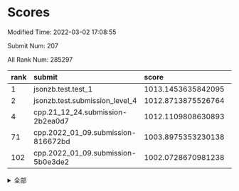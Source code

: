 # Scores

Modified Time: 2022-03-02 17:08:55

Submit Num: 207

All Rank Num: 285297

| rank |               submit               |       score        |       sigma        | pk_num |
| :--- | :--------------------------------- | :----------------- | :----------------- | :----- |
| 1    | jsonzb.test.test_1                 | 1013.1453635842095 | 0.8318922123953156 | 5509   |
| 2    | jsonzb.test.submission_level_4     | 1012.8713875526764 | 0.8264069515937413 | 5512   |
| 4    | cpp.21_12_24.submission-2b2ea0d7   | 1012.1109808630893 | 0.7743561157354192 | 5517   |
| 71   | cpp.2022_01_09.submission-816672bd | 1003.8975353230138 | 0.7162309476442668 | 5511   |
| 102  | cpp.2022_01_09.submission-5b0e3de2 | 1002.0728670981238 | 0.7077548788797239 | 5515   |


<details>
<summary>全部</summary>

| rank |                 submit                 |       score        |       sigma        | pk_num |
| :--- | :------------------------------------- | :----------------- | :----------------- | :----- |
| 1    | jsonzb.test.test_1                     | 1013.1453635842095 | 0.8318922123953156 | 5509   |
| 2    | jsonzb.test.submission_level_4         | 1012.8713875526764 | 0.8264069515937413 | 5512   |
| 3    | gobigger.level_3.submission_level_3_10 | 1012.4745368233082 | 0.7972848943080746 | 5511   |
| 4    | cpp.21_12_24.submission-2b2ea0d7       | 1012.1109808630893 | 0.7743561157354192 | 5517   |
| 5    | gobigger.level_3.submission_level_3_12 | 1011.5308065803281 | 0.7948089573056876 | 5511   |
| 6    | gobigger.level_3.submission_level_3_5  | 1011.3542303905659 | 0.7925735085163522 | 5512   |
| 7    | gobigger.level_3.submission_level_3_1  | 1011.2977677930118 | 0.7567910423681053 | 5511   |
| 8    | gobigger.level_3.submission_level_3_19 | 1011.2277831394057 | 0.7557822550042101 | 5514   |
| 9    | gobigger.level_3.submission_level_3_20 | 1011.1694667237922 | 0.768299538587446  | 5514   |
| 10   | gobigger.level_3.submission_level_3_15 | 1011.0671680034912 | 0.7719950179644016 | 5510   |
| 11   | gobigger.level_3.submission_level_3_38 | 1011.0632940850038 | 0.784068399355371  | 5510   |
| 12   | gobigger.level_3.submission_level_3_42 | 1010.9816408721643 | 0.7548726865564014 | 5515   |
| 13   | gobigger.level_3.submission_level_3_8  | 1010.977938140524  | 0.7900950264307613 | 5516   |
| 14   | gobigger.level_3.submission_level_3_7  | 1010.9623260453369 | 0.7673825113492725 | 5512   |
| 15   | gobigger.level_3.submission_level_3_13 | 1010.7820958036319 | 0.784476295257145  | 5512   |
| 16   | gobigger.level_3.submission_level_3_32 | 1010.7297328252362 | 0.7565422373573553 | 5513   |
| 17   | gobigger.level_3.submission_level_3_33 | 1010.6608446034625 | 0.7566810373037658 | 5513   |
| 18   | gobigger.level_3.submission_level_3_45 | 1010.6058806721777 | 0.781935949609212  | 5512   |
| 19   | gobigger.level_3.submission_level_3_28 | 1010.5904634841013 | 0.7717416043577577 | 5513   |
| 20   | gobigger.level_3.submission_level_3_25 | 1010.4880162665373 | 0.783572005771791  | 5511   |
| 21   | gobigger.level_3.submission_level_3_16 | 1010.3999470847166 | 0.740238400760735  | 5513   |
| 22   | gobigger.level_3.submission_level_3_44 | 1010.3938101093569 | 0.7597609306026188 | 5512   |
| 23   | gobigger.level_3.submission_level_3_48 | 1010.3404009163575 | 0.7714150210859049 | 5511   |
| 24   | gobigger.level_3.submission_level_3_34 | 1010.3137751104807 | 0.760006867324467  | 5516   |
| 25   | gobigger.level_3.submission_level_3_9  | 1010.254338607221  | 0.763619977017927  | 5512   |
| 26   | gobigger.level_3.submission_level_3_35 | 1010.2525059777142 | 0.7515237678592148 | 5518   |
| 27   | gobigger.level_3.submission_level_3_14 | 1010.1935691369667 | 0.736137580013044  | 5514   |
| 28   | gobigger.level_3.submission_level_3_40 | 1010.1330212330773 | 0.7749926881070832 | 5517   |
| 29   | gobigger.level_3.submission_level_3_49 | 1009.970991649678  | 0.7520579783480962 | 5515   |
| 30   | gobigger.level_3.submission_level_3_27 | 1009.8391574382731 | 0.7545606410585213 | 5512   |
| 31   | gobigger.level_3.submission_level_3_24 | 1009.8249628490476 | 0.7367444855697061 | 5517   |
| 32   | gobigger.level_3.submission_level_3_30 | 1009.823054702229  | 0.7627873892496639 | 5512   |
| 33   | gobigger.level_3.submission_level_3_43 | 1009.8208484461948 | 0.7509750787704537 | 5517   |
| 34   | gobigger.level_3.submission_level_3_11 | 1009.7946984593183 | 0.7647205924284365 | 5511   |
| 35   | gobigger.level_3.submission_level_3_47 | 1009.7173484922616 | 0.733592160095092  | 5512   |
| 36   | gobigger.level_3.submission_level_3_31 | 1009.5684770256663 | 0.740620631948288  | 5511   |
| 37   | gobigger.level_3.submission_level_3_22 | 1009.5259595061668 | 0.7641105855242147 | 5512   |
| 38   | gobigger.level_3.submission_level_3_2  | 1009.4783253113968 | 0.7371900866937857 | 5520   |
| 39   | gobigger.level_3.submission_level_3_29 | 1009.4362009708507 | 0.7595148968681678 | 5503   |
| 40   | gobigger.level_3.submission_level_3_0  | 1009.4223309628352 | 0.7573479806993311 | 5506   |
| 41   | gobigger.level_3.submission_level_3_26 | 1009.4131134581389 | 0.7487846925780213 | 5515   |
| 42   | gobigger.level_3.submission_level_3_36 | 1009.2568898251536 | 0.7555793077212661 | 5515   |
| 43   | gobigger.level_3.submission_level_3_17 | 1009.2349768257324 | 0.743651087642933  | 5515   |
| 44   | gobigger.level_3.submission_level_3_39 | 1009.1409369822027 | 0.7593301044619307 | 5514   |
| 45   | gobigger.level_3.submission_level_3_41 | 1009.0110417474136 | 0.7348301682674376 | 5510   |
| 46   | gobigger.level_3.submission_level_3_23 | 1008.9297585166009 | 0.7649739719139594 | 5515   |
| 47   | gobigger.level_3.submission_level_3_37 | 1008.9129867890671 | 0.7336275389050323 | 5510   |
| 48   | gobigger.level_3.submission_level_3_3  | 1008.8677938466057 | 0.7456111021059801 | 5512   |
| 49   | gobigger.level_3.submission_level_3_18 | 1008.7659755765085 | 0.7516753807581306 | 5510   |
| 50   | gobigger.level_3.submission_level_3_6  | 1008.7048666643915 | 0.7303937368753309 | 5507   |
| 51   | gobigger.level_3.submission_level_3_4  | 1008.6876963323756 | 0.7631219569610698 | 5512   |
| 52   | gobigger.level_3.submission_level_3_21 | 1008.2654152958789 | 0.7629844559829174 | 5516   |
| 53   | gobigger.level_3.submission_level_3_46 | 1007.9961255499486 | 0.7425862954894583 | 5519   |
| 54   | gobigger.level_1.submission_level_1_43 | 1005.2783530438011 | 0.7173704778380467 | 5510   |
| 55   | gobigger.level_1.submission_level_1_31 | 1004.8859491819876 | 0.7161488489751906 | 5512   |
| 56   | gobigger.level_1.submission_level_1_33 | 1004.8601181412254 | 0.7055972055771148 | 5518   |
| 57   | gobigger.level_1.submission_level_1_49 | 1004.7663736660984 | 0.7255515027608122 | 5510   |
| 58   | gobigger.level_1.submission_level_1_12 | 1004.5846457876639 | 0.7219576915077967 | 5517   |
| 59   | gobigger.level_1.submission_level_1_38 | 1004.5842472529072 | 0.7304216938057195 | 5513   |
| 60   | gobigger.level_1.submission_level_1_16 | 1004.5700212634888 | 0.7191584957330123 | 5512   |
| 61   | gobigger.level_1.submission_level_1_39 | 1004.5205070734106 | 0.7256448485506451 | 5511   |
| 62   | gobigger.level_1.submission_level_1_4  | 1004.4436674966171 | 0.719165452173493  | 5514   |
| 63   | gobigger.level_1.submission_level_1_22 | 1004.387491530749  | 0.7168098650183905 | 5509   |
| 64   | gobigger.level_1.submission_level_1_14 | 1004.3450038403439 | 0.7225685825337691 | 5509   |
| 65   | gobigger.level_1.submission_level_1_47 | 1004.2819131885657 | 0.7058003930152352 | 5514   |
| 66   | gobigger.level_1.submission_level_1_26 | 1004.192220018941  | 0.7310061613429459 | 5509   |
| 67   | gobigger.level_1.submission_level_1_7  | 1004.0551412391615 | 0.7110171463017487 | 5516   |
| 68   | gobigger.level_1.submission_level_1_48 | 1004.0052050955242 | 0.7188000115017054 | 5512   |
| 69   | gobigger.level_1.submission_level_1_24 | 1003.9919331609843 | 0.7182748628696527 | 5515   |
| 70   | gobigger.level_1.submission_level_1_19 | 1003.9416632813005 | 0.7354129865393576 | 5510   |
| 71   | cpp.2022_01_09.submission-816672bd     | 1003.8975353230138 | 0.7162309476442668 | 5511   |
| 72   | gobigger.level_1.submission_level_1_10 | 1003.7476561097222 | 0.7181210086098598 | 5516   |
| 73   | gobigger.level_1.submission_level_1_5  | 1003.7123760842109 | 0.7155526693222146 | 5513   |
| 74   | gobigger.level_1.submission_level_1_0  | 1003.6335518592404 | 0.7096179681821947 | 5517   |
| 75   | gobigger.level_1.submission_level_1_20 | 1003.6310819285752 | 0.7056444507265154 | 5515   |
| 76   | gobigger.level_1.submission_level_1_27 | 1003.6297548433215 | 0.7275802242510797 | 5513   |
| 77   | gobigger.level_1.submission_level_1_30 | 1003.601649443684  | 0.7120216668980422 | 5515   |
| 78   | gobigger.level_1.submission_level_1_46 | 1003.5916039385298 | 0.7116450099292746 | 5515   |
| 79   | gobigger.level_1.submission_level_1_32 | 1003.4713438959818 | 0.717248441272443  | 5512   |
| 80   | gobigger.level_1.submission_level_1_2  | 1003.313768716703  | 0.7218986458930177 | 5511   |
| 81   | gobigger.level_1.submission_level_1_44 | 1003.2908963958333 | 0.721481082184872  | 5511   |
| 82   | gobigger.level_1.submission_level_1_37 | 1003.2850283057732 | 0.7167929783019631 | 5516   |
| 83   | gobigger.level_1.submission_level_1_11 | 1003.2436884549162 | 0.7255616346375368 | 5512   |
| 84   | gobigger.level_1.submission_level_1_15 | 1003.2197192708628 | 0.7137218298855933 | 5511   |
| 85   | gobigger.level_1.submission_level_1_28 | 1003.1527064222971 | 0.7096044405981132 | 5511   |
| 86   | gobigger.level_1.submission_level_1_18 | 1003.1337296099591 | 0.7222965629629219 | 5511   |
| 87   | gobigger.level_1.submission_level_1_25 | 1003.113602561089  | 0.712871172185557  | 5519   |
| 88   | gobigger.level_1.submission_level_1_1  | 1003.1019226524237 | 0.7205862009631805 | 5516   |
| 89   | gobigger.level_1.submission_level_1_8  | 1003.0270801792502 | 0.7123507269940195 | 5509   |
| 90   | gobigger.level_1.submission_level_1_13 | 1002.9894005124144 | 0.7104225739397201 | 5513   |
| 91   | gobigger.level_1.submission_level_1_45 | 1002.8164389091002 | 0.7192170559374731 | 5514   |
| 92   | gobigger.level_1.submission_level_1_17 | 1002.7984045025974 | 0.7251922983200858 | 5513   |
| 93   | gobigger.level_1.submission_level_1_29 | 1002.787215625911  | 0.7277235930844654 | 5512   |
| 94   | gobigger.level_1.submission_level_1_9  | 1002.7781126579872 | 0.719730529265596  | 5509   |
| 95   | gobigger.level_1.submission_level_1_6  | 1002.6841326896403 | 0.7054437301328368 | 5516   |
| 96   | gobigger.level_1.submission_level_1_23 | 1002.6379063069797 | 0.7263871470686803 | 5518   |
| 97   | gobigger.level_1.submission_level_1_3  | 1002.5025199899012 | 0.7195189127026657 | 5512   |
| 98   | gobigger.level_1.submission_level_1_35 | 1002.4215096113684 | 0.7164842675493573 | 5511   |
| 99   | gobigger.level_1.submission_level_1_34 | 1002.3209026863697 | 0.7118391378154713 | 5510   |
| 100  | gobigger.level_1.submission_level_1_42 | 1002.1680539428285 | 0.7091815707174305 | 5513   |
| 101  | gobigger.level_1.submission_level_1_40 | 1002.1595008207181 | 0.7072237087355678 | 5518   |
| 102  | cpp.2022_01_09.submission-5b0e3de2     | 1002.0728670981238 | 0.7077548788797239 | 5515   |
| 103  | gobigger.level_1.submission_level_1_36 | 1002.0263517204512 | 0.6999343930571309 | 5513   |
| 104  | gobigger.level_1.submission_level_1_41 | 1001.9384941778424 | 0.7074420391779567 | 5514   |
| 105  | gobigger.level_1.submission_level_1_21 | 1001.8737251226762 | 0.7146359523118342 | 5513   |
| 106  | gobigger.random.submission_random_39   | 997.5332821362566  | 0.7023777668475777 | 5514   |
| 107  | gobigger.random.submission_random_19   | 997.0791710268973  | 0.7017980478465587 | 5510   |
| 108  | gobigger.random.submission_random_13   | 997.0767385570017  | 0.7122951770480903 | 5510   |
| 109  | gobigger.random.submission_random_40   | 997.0761067583343  | 0.7044551410367809 | 5519   |
| 110  | gobigger.random.submission_random_45   | 996.806247255652   | 0.7101390436772517 | 5512   |
| 111  | gobigger.random.submission_random_12   | 996.5653758621811  | 0.7073977677664436 | 5513   |
| 112  | gobigger.random.submission_random_0    | 996.4934698983927  | 0.7130113970070624 | 5516   |
| 113  | gobigger.random.submission_random_9    | 996.4917246414343  | 0.7286657177435198 | 5512   |
| 114  | gobigger.random.submission_random_33   | 996.4474094139867  | 0.7207852571188382 | 5510   |
| 115  | gobigger.random.submission_random_44   | 996.4324710467581  | 0.7135514912448909 | 5512   |
| 116  | gobigger.random.submission_random_15   | 996.3993768834048  | 0.7157453767023471 | 5506   |
| 117  | gobigger.random.submission_random_37   | 996.3648632134972  | 0.7056642117706161 | 5513   |
| 118  | gobigger.random.submission_random_26   | 996.3639978025333  | 0.7142432168738814 | 5513   |
| 119  | gobigger.random.submission_random_11   | 996.324517389874   | 0.7057114260858871 | 5513   |
| 120  | gobigger.random.submission_random_24   | 996.3159780590087  | 0.7105843485355118 | 5512   |
| 121  | gobigger.random.submission_random_22   | 996.2772737860442  | 0.7113039335449044 | 5513   |
| 122  | gobigger.random.submission_random_10   | 996.2744895829813  | 0.714221746150997  | 5506   |
| 123  | gobigger.random.submission_random_29   | 996.2665432514144  | 0.7076921252821902 | 5513   |
| 124  | gobigger.random.submission_random_43   | 996.1483232164179  | 0.7058747187904579 | 5511   |
| 125  | gobigger.random.submission_random_18   | 996.0992818495474  | 0.7055114894713272 | 5514   |
| 126  | gobigger.random.submission_random_34   | 996.0265380138632  | 0.7008602366911879 | 5514   |
| 127  | gobigger.random.submission_random_36   | 996.0256714823157  | 0.7078525102332887 | 5511   |
| 128  | gobigger.random.submission_random_17   | 995.9649442246598  | 0.71207579461056   | 5510   |
| 129  | gobigger.random.submission_random_31   | 995.9486405815074  | 0.7086421512488535 | 5514   |
| 130  | gobigger.random.submission_random_14   | 995.9250107077393  | 0.7021279370009019 | 5517   |
| 131  | gobigger.random.submission_random_5    | 995.8898650221325  | 0.7126664140929403 | 5512   |
| 132  | gobigger.random.submission_random_38   | 995.8637573088663  | 0.7210733083684173 | 5511   |
| 133  | gobigger.random.submission_random_25   | 995.8612553893188  | 0.6971403442875773 | 5512   |
| 134  | gobigger.random.submission_random_49   | 995.8582568552828  | 0.722600127842638  | 5513   |
| 135  | gobigger.random.submission_random_30   | 995.8451302028509  | 0.7075209239165409 | 5519   |
| 136  | gobigger.random.submission_random_46   | 995.7467946874821  | 0.7189375369694995 | 5514   |
| 137  | gobigger.random.submission_random_20   | 995.6448380793355  | 0.7190208034759185 | 5512   |
| 138  | gobigger.random.submission_random_7    | 995.6356589488323  | 0.7059054811356567 | 5506   |
| 139  | gobigger.random.submission_random_42   | 995.6020222983625  | 0.7104913334656888 | 5514   |
| 140  | gobigger.random.submission_random_28   | 995.5772655379201  | 0.7094325914927078 | 5509   |
| 141  | gobigger.random.submission_random_6    | 995.484630818099   | 0.7264202559286501 | 5514   |
| 142  | gobigger.random.submission_random_3    | 995.4782785711865  | 0.7043508159390574 | 5516   |
| 143  | gobigger.random.submission_random_16   | 995.4715520275869  | 0.7065753378059554 | 5513   |
| 144  | gobigger.random.submission_random_32   | 995.4118407263986  | 0.7122939643487963 | 5515   |
| 145  | gobigger.random.submission_random_48   | 995.4005201977561  | 0.7113814127505188 | 5514   |
| 146  | gobigger.random.submission_random_4    | 995.3863109638332  | 0.7181720423007277 | 5514   |
| 147  | gobigger.random.submission_random_27   | 995.3572639303653  | 0.7047301255150694 | 5513   |
| 148  | gobigger.random.submission_random_47   | 995.3423874660236  | 0.7038992541761674 | 5514   |
| 149  | gobigger.random.submission_random_23   | 995.3315554514475  | 0.7109865416182541 | 5512   |
| 150  | gobigger.random.submission_random_8    | 995.3116444063178  | 0.7219175374268093 | 5515   |
| 151  | gobigger.random.submission_random_21   | 995.3035911689392  | 0.7128505741479447 | 5508   |
| 152  | gobigger.level_2.submission_level_2_24 | 995.2819742248149  | 0.7221223564695106 | 5516   |
| 153  | gobigger.random.submission_random_2    | 995.0756943167115  | 0.700322616962159  | 5517   |
| 154  | gobigger.random.submission_random_41   | 995.0622836813444  | 0.7043836763844429 | 5509   |
| 155  | gobigger.random.submission_random_1    | 995.0461527157477  | 0.7201108735549822 | 5512   |
| 156  | gobigger.random.submission_random_35   | 994.709997058735   | 0.7396204689457189 | 5515   |
| 157  | gobigger.level_2.submission_level_2_12 | 993.4126924115438  | 0.7405414182994838 | 5508   |
| 158  | gobigger.level_2.submission_level_2_8  | 993.0969777717577  | 0.7248716361153706 | 5513   |
| 159  | gobigger.level_2.submission_level_2_21 | 992.9563664562214  | 0.7391159792333836 | 5511   |
| 160  | gobigger.level_2.submission_level_2_25 | 992.9227056707451  | 0.7538929465803504 | 5515   |
| 161  | gobigger.level_2.submission_level_2_19 | 992.8993558681225  | 0.7369100092829121 | 5515   |
| 162  | gobigger.level_2.submission_level_2_23 | 992.7499527404849  | 0.7401185604394123 | 5516   |
| 163  | gobigger.level_2.submission_level_2_2  | 992.7488121037042  | 0.7250392221887669 | 5517   |
| 164  | gobigger.level_2.submission_level_2_4  | 992.7339290770826  | 0.754918706063799  | 5515   |
| 165  | gobigger.level_2.submission_level_2_47 | 992.7200339646553  | 0.7248898489520192 | 5511   |
| 166  | gobigger.level_2.submission_level_2_20 | 992.669400171676   | 0.7468732942138476 | 5517   |
| 167  | gobigger.level_2.submission_level_2_49 | 992.6347187780538  | 0.7494696271528455 | 5513   |
| 168  | gobigger.level_2.submission_level_2_11 | 992.4580143739535  | 0.7317255234731304 | 5510   |
| 169  | gobigger.level_2.submission_level_2_41 | 992.4445504761202  | 0.7536434490893986 | 5514   |
| 170  | gobigger.level_2.submission_level_2_7  | 992.39156724431    | 0.7409694761149851 | 5517   |
| 171  | gobigger.level_2.submission_level_2_18 | 992.3091480690425  | 0.7323464079716422 | 5514   |
| 172  | gobigger.level_2.submission_level_2_37 | 992.2408570546374  | 0.743443314808883  | 5511   |
| 173  | gobigger.level_2.submission_level_2_10 | 992.2287121448716  | 0.7400952349491526 | 5513   |
| 174  | gobigger.level_2.submission_level_2_48 | 992.2273357322672  | 0.729120648690658  | 5515   |
| 175  | gobigger.level_2.submission_level_2_34 | 992.1905283425784  | 0.7696017636755083 | 5517   |
| 176  | gobigger.level_2.submission_level_2_29 | 992.0925020102728  | 0.7349105653631536 | 5517   |
| 177  | gobigger.level_2.submission_level_2_6  | 992.0836960111016  | 0.7402153229245386 | 5512   |
| 178  | gobigger.level_2.submission_level_2_14 | 992.0189439211646  | 0.7595824950813348 | 5514   |
| 179  | gobigger.level_2.submission_level_2_28 | 991.9185821000196  | 0.7349965655878371 | 5513   |
| 180  | gobigger.level_2.submission_level_2_15 | 991.9057601492253  | 0.7328618071116815 | 5513   |
| 181  | gobigger.level_2.submission_level_2_17 | 991.8771907551464  | 0.7616776117985438 | 5512   |
| 182  | gobigger.level_2.submission_level_2_27 | 991.8693021073435  | 0.7540173321018339 | 5516   |
| 183  | gobigger.level_2.submission_level_2_42 | 991.8433757714223  | 0.744319989638246  | 5514   |
| 184  | gobigger.level_2.submission_level_2_9  | 991.8159381484564  | 0.7503990460900267 | 5517   |
| 185  | gobigger.level_2.submission_level_2_32 | 991.7939138453185  | 0.7561925719854865 | 5510   |
| 186  | gobigger.level_2.submission_level_2_30 | 991.571005191057   | 0.741391717336506  | 5513   |
| 187  | gobigger.level_2.submission_level_2_0  | 991.5680225937361  | 0.7586730780784355 | 5517   |
| 188  | gobigger.level_2.submission_level_2_40 | 991.5616611333501  | 0.7593738740341659 | 5516   |
| 189  | gobigger.level_2.submission_level_2_36 | 991.4842035381289  | 0.7552611181284751 | 5512   |
| 190  | gobigger.level_2.submission_level_2_45 | 991.4202278378835  | 0.7560688968606023 | 5512   |
| 191  | gobigger.level_2.submission_level_2_3  | 991.3936430713078  | 0.7424361877857539 | 5516   |
| 192  | gobigger.level_2.submission_level_2_35 | 991.2872114737809  | 0.7478681676148665 | 5512   |
| 193  | gobigger.level_2.submission_level_2_22 | 991.235966348904   | 0.7525234831530874 | 5510   |
| 194  | gobigger.level_2.submission_level_2_16 | 991.2148783360617  | 0.745276577945522  | 5513   |
| 195  | gobigger.level_2.submission_level_2_46 | 991.1965416256801  | 0.7681706443477272 | 5513   |
| 196  | gobigger.level_2.submission_level_2_33 | 991.1621619085245  | 0.7415449734149113 | 5512   |
| 197  | gobigger.level_2.submission_level_2_5  | 991.1036017880914  | 0.7516759068568722 | 5516   |
| 198  | gobigger.level_2.submission_level_2_38 | 991.1009779472419  | 0.7525497769231492 | 5512   |
| 199  | gobigger.level_2.submission_level_2_44 | 991.0985405052562  | 0.7827594812079636 | 5509   |
| 200  | gobigger.level_2.submission_level_2_43 | 991.0208192740672  | 0.7490244345976739 | 5514   |
| 201  | gobigger.level_2.submission_level_2_39 | 990.886859578269   | 0.7505640632171808 | 5517   |
| 202  | gobigger.level_2.submission_level_2_13 | 990.8788266380822  | 0.7443071084372187 | 5513   |
| 203  | gobigger.level_2.submission_level_2_26 | 990.5057601070658  | 0.7723982791698806 | 5512   |
| 204  | gobigger.level_2.submission_level_2_1  | 990.247919180477   | 0.7589265242864375 | 5511   |
| 205  | gobigger.level_2.submission_level_2_31 | 990.2326980590583  | 0.7638204004182102 | 5509   |
| 206  | gobigger.none.submission_none_0        | 976.9602819644632  | 1.3435163246903916 | 5514   |
| 207  | gobigger.none.submission_none_1        | 975.3372360979623  | 1.5361923616372328 | 5513   |

</details>